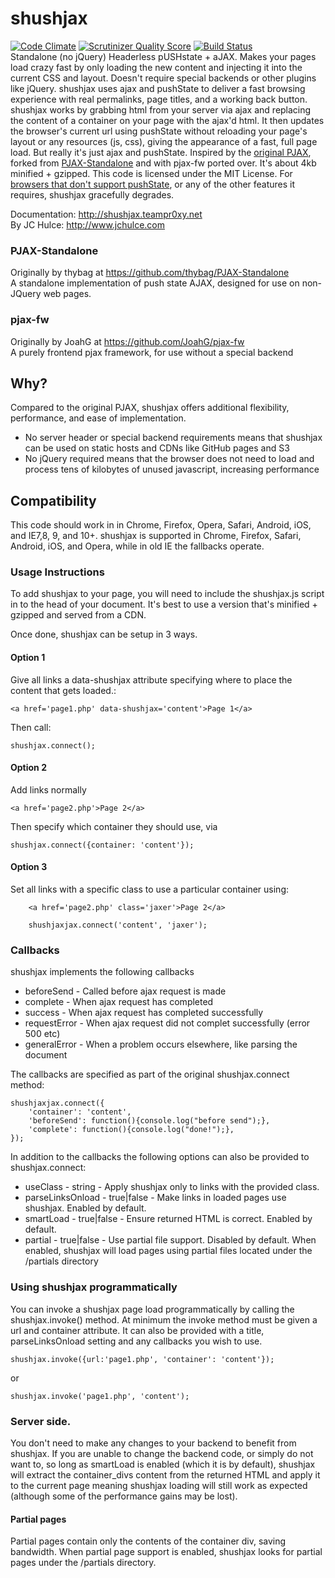 # shushjax #

[![Code Climate](https://codeclimate.com/github/Team-Pr0xy/shushjax.png)](https://codeclimate.com/github/Team-Pr0xy/shushjax)  [![Scrutinizer Quality Score](https://scrutinizer-ci.com/g/Team-Pr0xy/shushjax/badges/quality-score.png?s=1a51e1f05b984d9558b93c872d7b3045f0a2ec58)](https://scrutinizer-ci.com/g/Team-Pr0xy/shushjax/)  [![Build Status](https://travis-ci.org/Team-Pr0xy/shushjax.png?branch=master)](https://travis-ci.org/Team-Pr0xy/shushjax)  
Standalone (no jQuery) Headerless pUSHstate + aJAX. Makes your pages load crazy fast by only loading the new content and injecting it into the current CSS and layout. Doesn't require special backends or other plugins like jQuery. shushjax uses ajax and pushState to deliver a fast browsing experience with real permalinks, page titles, and a working back button. shushjax works by grabbing html from your server via ajax and replacing the content of a container on your page with the ajax'd html. It then updates the browser's current url using pushState without reloading your page's layout or any resources (js, css), giving the appearance of a fast, full page load. But really it's just ajax and pushState. Inspired by the [original PJAX](https://github.com/defunkt/jquery-pjax), forked from [PJAX-Standalone](https://github.com/thybag/PJAX-Standalone) and with pjax-fw ported over. It's about 4kb minified + gzipped. This code is licensed under the MIT License. For [browsers that don't support pushState](http://caniuse.com/#search=pushstate), or any of the other features it requires, shushjax gracefully degrades.  

Documentation: http://shushjax.teampr0xy.net  
By JC Hulce: http://www.jchulce.com

### PJAX-Standalone ###
Originally by thybag at https://github.com/thybag/PJAX-Standalone  
A standalone implementation of push state AJAX, designed for use on non-JQuery web pages.

### pjax-fw ###
Originally by JoahG at https://github.com/JoahG/pjax-fw  
A purely frontend pjax framework, for use without a special backend

## Why? ##
Compared to the original PJAX, shushjax offers additional flexibility, performance, and ease of implementation. 
* No server header or special backend requirements means that shushjax can be used on static hosts and CDNs like GitHub pages and S3
* No jQuery required means that the browser does not need to load and process tens of kilobytes of unused javascript, increasing performance

## Compatibility ##
This code should work in in Chrome, Firefox, Opera, Safari, Android, iOS, and IE7,8, 9, and 10+. 
shushjax is supported in Chrome, Firefox, Safari, Android, iOS, and Opera, while in old IE the fallbacks operate.

### Usage Instructions

To add shushjax to your page, you will need to include the shushjax.js script in to the head of your document. It's best to use a version that's minified + gzipped and served from a CDN. 

Once done, shushjax can be setup in 3 ways. 

#### Option 1
Give all links a data-shushjax attribute specifying where to place the content that gets loaded.:

    <a href='page1.php' data-shushjax='content'>Page 1</a>

Then call:

	shushjax.connect();

#### Option 2
Add links normally

	<a href='page2.php'>Page 2</a>
	
Then specify which container they should use, via 

	shushjax.connect({container: 'content'});

#### Option 3
Set all links with a specific class to use a particular container using:

```
	<a href='page2.php' class='jaxer'>Page 2</a>
```

```
	shushjaxjax.connect('content', 'jaxer');
```	

### Callbacks

shushjax implements the following callbacks 

* beforeSend - Called before ajax request is made
* complete - When ajax request has completed
* success - When ajax request has completed successfully
* requestError - When ajax request did not complet successfully (error 500 etc)
* generalError - When a problem occurs elsewhere, like parsing the document

The callbacks are specified as part of the original shushjax.connect method:

	shushjaxjax.connect({
		'container': 'content',
		'beforeSend': function(){console.log("before send");},
		'complete': function(){console.log("done!");},
	});

In addition to the callbacks the following options can also be provided to shushjax.connect: 

* useClass - string - Apply shushjax only to links with the provided class.
* parseLinksOnload - true|false - Make links in loaded pages use shushjax. Enabled by default.
* smartLoad - true|false - Ensure returned HTML is correct. Enabled by default.
* partial - true|false - Use partial file support. Disabled by default. When enabled, shushjax will load pages using partial files located under the /partials directory

### Using shushjax programmatically

You can invoke a shushjax page load programmatically by calling the shushjax.invoke() method.
At minimum the invoke method must be given a url and container attribute. It can also
be provided with a title, parseLinksOnload setting and any callbacks you wish to use.

	shushjax.invoke({url:'page1.php', 'container': 'content'});

or
	
	shushjax.invoke('page1.php', 'content');

### Server side.

You don't need to make any changes to your backend to benefit from shushjax. If you are unable to change the backend code, or simply do not want to, so long as smartLoad is enabled (which it is by default), shushjax will extract the container_divs content from the returned HTML and apply it to the current page meaning shushjax loading will still work as expected (although some of the performance gains may be lost).

#### Partial pages  

Partial pages contain only the contents of the container div, saving bandwidth. When partial page support is enabled, shushjax looks for partial pages under the /partials directory. 

